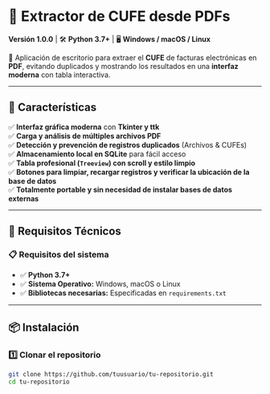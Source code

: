# 📄 Extractor de CUFE desde PDFs  

**Versión 1.0.0** | 🛠️ **Python 3.7+** | 🖥️ **Windows / macOS / Linux**  

🚀 Aplicación de escritorio para extraer el **CUFE** de facturas electrónicas en **PDF**, evitando duplicados y mostrando los resultados en una **interfaz moderna** con tabla interactiva.  

---

## 📌 Características  
✅ **Interfaz gráfica moderna** con **Tkinter y ttk**  
✅ **Carga y análisis de múltiples archivos PDF**  
✅ **Detección y prevención de registros duplicados** (Archivos & CUFEs)  
✅ **Almacenamiento local en SQLite** para fácil acceso  
✅ **Tabla profesional (`Treeview`) con scroll y estilo limpio**  
✅ **Botones para limpiar, recargar registros y verificar la ubicación de la base de datos**  
✅ **Totalmente portable y sin necesidad de instalar bases de datos externas**  

---

## 🔧 Requisitos Técnicos  

### 📋 **Requisitos del sistema**  
- ✅ **Python 3.7+**  
- ✅ **Sistema Operativo:** Windows, macOS o Linux  
- ✅ **Bibliotecas necesarias:** Especificadas en `requirements.txt`  

---

## 📦 Instalación  
### **1️⃣ Clonar el repositorio**
```bash
git clone https://github.com/tuusuario/tu-repositorio.git
cd tu-repositorio
